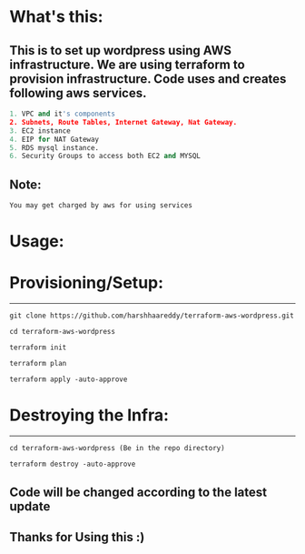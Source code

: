 What's this:
=========

## This is to set up wordpress using AWS infrastructure. We are using terraform to provision infrastructure. Code uses and creates following aws services.

```python
1. VPC and it's components
2. Subnets, Route Tables, Internet Gateway, Nat Gateway.
3. EC2 instance
4. EIP for NAT Gateway
5. RDS mysql instance.
6. Security Groups to access both EC2 and MYSQL
```

Note:  
-----
```
You may get charged by aws for using services
```

Usage:
=======

# Provisioning/Setup: 
-------------

```
git clone https://github.com/harshhaareddy/terraform-aws-wordpress.git
```
```
cd terraform-aws-wordpress
```
```
terraform init
```
```
terraform plan
```
```
terraform apply -auto-approve
```

# Destroying the Infra:
---------------------
```
cd terraform-aws-wordpress (Be in the repo directory)
```
```
terraform destroy -auto-approve
```

## Code will be changed according to the latest update

## Thanks for Using this :)
